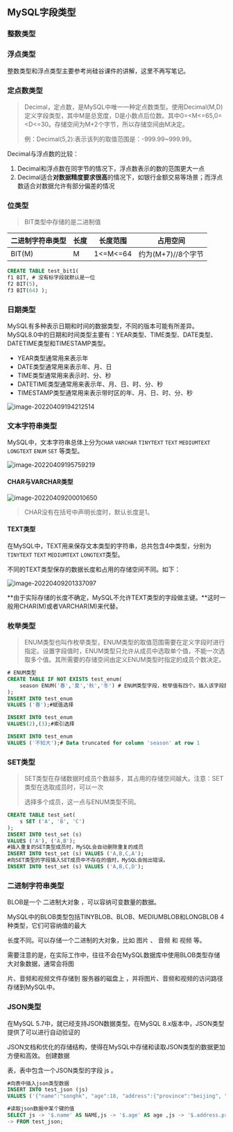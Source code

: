 ## MySQL字段类型

### 整数类型

### 浮点类型

整数类型和浮点类型主要参考尚硅谷课件的讲解，这里不再写笔记。

### 定点数类型

> Decimal，定点数，是MySQL中唯一一种定点数类型。使用Decimal(M,D)定义字段类型，其中M是总宽度，D是小数点后位数。其中0=<M<=65,0=<D<=30。存储空间为M+2个字节，所以存储空间由M决定。
>
> 例：Decimal(5,2):表示该列的取值范围是：-999.99~999.99。

Decimal与浮点数的比较：

1. Decimal和浮点数在同字节的情况下，浮点数表示的数的范围更大一点
2. Decimal适合**对数据精度要求很高**的情况下，如银行金额交易等场景；而浮点数适合对数据允许有部分偏差的情况

### 位类型

> BIT类型中存储的是二进制值

| 二进制字符串类型 | 长度 | 长度范围 | 占用空间           |
| ---------------- | ---- | -------- | ------------------ |
| BIT(M)           | M    | 1<=M<=64 | 约为(M+7)//8个字节 |

```sql
CREATE TABLE test_bit1(
f1 BIT, # 没有标字段就默认是一位
f2 BIT(5), 
f3 BIT(64) );
```

### 日期类型

MySQL有多种表示日期和时间的数据类型，不同的版本可能有所差异。MySQL8.0中的日期和时间类型主要有：YEAR类型、TIME类型、DATE类型、DATETIME类型和TIMESTAMP类型。

* YEAR类型通常用来表示年
* DATE类型通常用来表示年、月、日
* TIME类型通常用来表示时、分、秒
* DATETIME类型通常用来表示年、月、日、时、分、秒
* TIMESTAMP类型通常用来表示带时区的年、月、日、时、分、秒

![image-20220409194212514](https://gitee.com/lulununuhuhu/img/raw/master/img/202204091942679.png)

### 文本字符串类型

MySQL中，文本字符串总体上分为`CHAR` `VARCHAR` `TINYTEXT` `TEXT` `MEDIUMTEXT` `LONGTEXT` `ENUM` `SET` 等类型。

![image-20220409195759219](https://gitee.com/lulununuhuhu/img/raw/master/img/202204091957299.png)

#### CHAR与VARCHAR类型

![image-20220409200010650](https://gitee.com/lulununuhuhu/img/raw/master/img/202204092000770.png)

>  CHAR没有在括号中声明长度时，默认长度是1。



#### TEXT类型

在MySQL中，TEXT用来保存文本类型的字符串，总共包含4中类型，分别为`TINYTEXT` `TEXT` `MEDIUMTEXT`  `LONGTEXT`类型。

不同的TEXT类型保存的数据长度和占用的存储空间不同。如下：

![image-20220409201337097](https://gitee.com/lulununuhuhu/img/raw/master/img/202204092013160.png)

**由于实际存储的长度不确定，MySQL不允许TEXT类型的字段做主键。**这时一般用CHAR(M)或者VARCHAR(M)来代替。

### 枚举类型

> ENUM类型也叫作枚举类型，ENUM类型的取值范围需要在定义字段时进行指定。设置字段值时，ENUM类型只允许从成员中选取单个值，不能一次选取多个值。其所需要的存储空间由定义ENUM类型时指定的成员个数决定。

```sql
# ENUM类型
CREATE TABLE IF NOT EXISTS test_enum(
	season ENUM('春','夏','秋','冬') # ENUM类型字段，枚举值有四个。插入该字段数据时只能从这四个中选择(直接赋值选择也可以使用索引选择)
);
INSERT INTO test_enum
VALUES ('春');#赋值选择

INSERT INTO test_enum
VALUES(2),(3);#索引选择

INSERT INTO test_enum
VALUES ('不知大');# Data truncated for column 'season' at row 1
```

### SET类型

> SET类型在存储数据时成员个数越多，其占用的存储空间越大。注意：SET类型在选取成员时，可以一次
>
> 选择多个成员，这一点与ENUM类型不同。

```sql
CREATE TABLE test_set( 
    s SET ('A', 'B', 'C') 
);
INSERT INTO test_set (s) 
VALUES ('A'), ('A,B'); 
#插入重复的SET类型成员时，MySQL会自动删除重复的成员 
INSERT INTO test_set (s) VALUES ('A,B,C,A');
#向SET类型的字段插入SET成员中不存在的值时，MySQL会抛出错误。 
INSERT INTO test_set (s) VALUES ('A,B,C,D');
```

### 二进制字符串类型

BLOB是一个 二进制大对象 ，可以容纳可变数量的数据。

MySQL中的BLOB类型包括TINYBLOB、BLOB、MEDIUMBLOB和LONGBLOB 4种类型，它们可容纳值的最大

长度不同。可以存储一个二进制的大对象，比如 图片 、 音频 和 视频 等。

需要注意的是，在实际工作中，往往不会在MySQL数据库中使用BLOB类型存储大对象数据，通常会将图

片、音频和视频文件存储到 服务器的磁盘上 ，并将图片、音频和视频的访问路径存储到MySQL中。

### JSON类型

在MySQL 5.7中，就已经支持JSON数据类型。在MySQL 8.x版本中，JSON类型提供了可以进行自动验证的

JSON文档和优化的存储结构，使得在MySQL中存储和读取JSON类型的数据更加方便和高效。 创建数据

表，表中包含一个JSON类型的字段 js 。

```sql
#向表中插入json类型数据
INSERT INTO test_json (js) 
VALUES ('{"name":"songhk", "age":18, "address":{"province":"beijing", "city":"beijing"}}');

#读取json数据中某个键的值
SELECT js -> '$.name' AS NAME,js -> '$.age' AS age ,js -> '$.address.province' AS province, js -> '$.address.city' AS city
-> FROM test_json;
```

